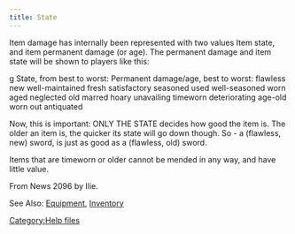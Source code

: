 ```yaml
---
title: State
---
```


Item damage has internally been represented with two values Item state,
and item permanent damage (or age). The permanent damage and item state
will be shown to players like this:

<nowiki>g State, from best to worst: Permanent damage/age, best to
worst: flawless new well-maintained fresh satisfactory seasoned used
well-seasoned worn aged neglected old marred hoary unavailing timeworn
deteriorating age-old worn out antiquated

</pre>

Now, this is important: ONLY THE STATE decides how good the item is. The
older an item is, the quicker its state will go down though. So - a
(flawless, new) sword, is just as good as a (flawless, old) sword.

Items that are timeworn or older cannot be mended in any way, and have
little value.

From News 2096 by Ilie.

See Also: [Equipment](Equipment "wikilink"),
[Inventory](Inventory "wikilink")

[Category:Help files](Category:Help_files "wikilink")